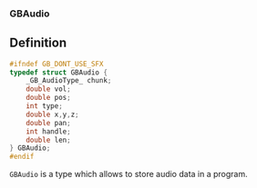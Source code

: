 ### GBAudio

## Definition
```c++
#ifndef GB_DONT_USE_SFX
typedef struct GBAudio {
    _GB_AudioType_ chunk;
    double vol;
    double pos;
    int type;
    double x,y,z;
    double pan;
    int handle;
    double len;
} GBAudio;
#endif
```

`GBAudio` is a type which allows to store audio data in a program.
